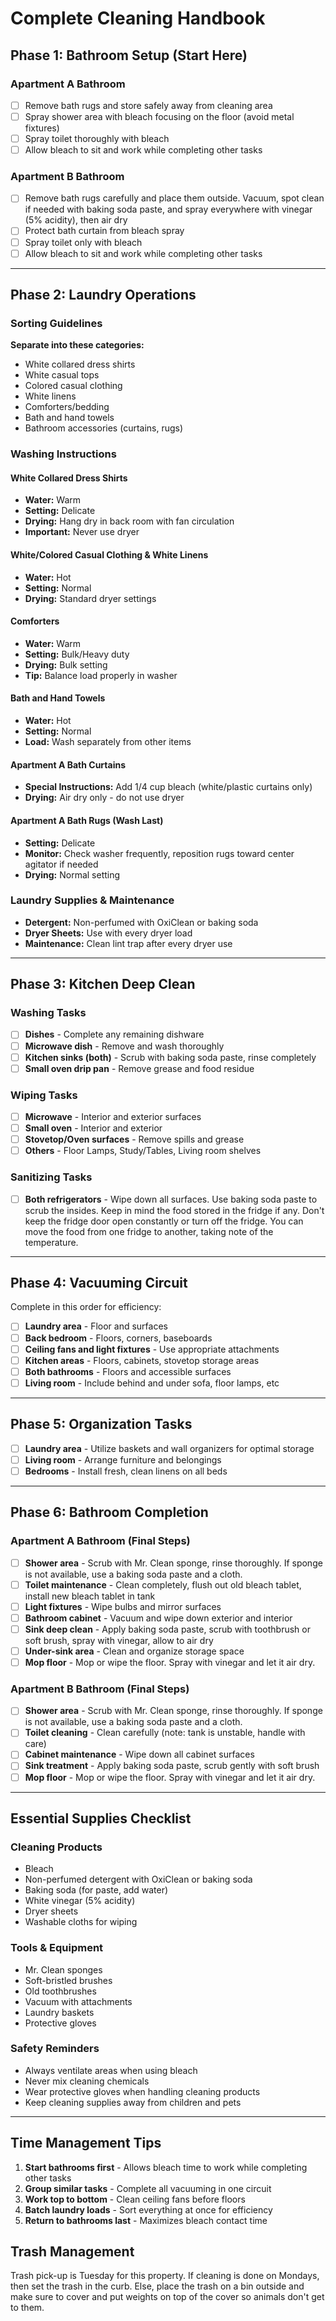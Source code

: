 # Complete Cleaning Handbook

## Phase 1: Bathroom Setup (Start Here)

### Apartment A Bathroom
- [ ] Remove bath rugs and store safely away from cleaning area
- [ ] Spray shower area with bleach focusing on the floor (avoid metal fixtures)
- [ ] Spray toilet thoroughly with bleach
- [ ] Allow bleach to sit and work while completing other tasks

### Apartment B Bathroom  
- [ ] Remove bath rugs carefully and place them outside. Vacuum, spot clean if needed with baking soda paste, and spray everywhere with vinegar (5% acidity), then air dry
- [ ] Protect bath curtain from bleach spray
- [ ] Spray toilet only with bleach
- [ ] Allow bleach to sit and work while completing other tasks

---

## Phase 2: Laundry Operations

### Sorting Guidelines
**Separate into these categories:**
- White collared dress shirts
- White casual tops  
- Colored casual clothing
- White linens
- Comforters/bedding
- Bath and hand towels
- Bathroom accessories (curtains, rugs)

### Washing Instructions

#### White Collared Dress Shirts
- **Water:** Warm
- **Setting:** Delicate
- **Drying:** Hang dry in back room with fan circulation
- **Important:** Never use dryer

#### White/Colored Casual Clothing & White Linens
- **Water:** Hot
- **Setting:** Normal
- **Drying:** Standard dryer settings

#### Comforters
- **Water:** Warm  
- **Setting:** Bulk/Heavy duty
- **Drying:** Bulk setting
- **Tip:** Balance load properly in washer

#### Bath and Hand Towels
- **Water:** Hot
- **Setting:** Normal
- **Load:** Wash separately from other items

#### Apartment A Bath Curtains
- **Special Instructions:** Add 1/4 cup bleach (white/plastic curtains only)
- **Drying:** Air dry only - do not use dryer

#### Apartment A Bath Rugs (Wash Last)
- **Setting:** Delicate
- **Monitor:** Check washer frequently, reposition rugs toward center agitator if needed
- **Drying:** Normal setting

### Laundry Supplies & Maintenance
- **Detergent:** Non-perfumed with OxiClean or baking soda
- **Dryer Sheets:** Use with every dryer load
- **Maintenance:** Clean lint trap after every dryer use

---

## Phase 3: Kitchen Deep Clean

### Washing Tasks
- [ ] **Dishes** - Complete any remaining dishware
- [ ] **Microwave dish** - Remove and wash thoroughly  
- [ ] **Kitchen sinks (both)** - Scrub with baking soda paste, rinse completely
- [ ] **Small oven drip pan** - Remove grease and food residue

### Wiping Tasks  
- [ ] **Microwave** - Interior and exterior surfaces
- [ ] **Small oven** - Interior and exterior
- [ ] **Stovetop/Oven surfaces** - Remove spills and grease
- [ ] **Others** - Floor Lamps, Study/Tables, Living room shelves

### Sanitizing Tasks
- [ ] **Both refrigerators** - Wipe down all surfaces. Use baking soda paste to scrub the insides. Keep in mind the food stored in the fridge if any. Don't keep the fridge door open constantly or turn off the fridge. You can move the food from one fridge to another, taking note of the temperature.

---

## Phase 4: Vacuuming Circuit

Complete in this order for efficiency:
- [ ] **Laundry area** - Floor and surfaces
- [ ] **Back bedroom** - Floors, corners, baseboards  
- [ ] **Ceiling fans and light fixtures** - Use appropriate attachments
- [ ] **Kitchen areas** - Floors, cabinets, stovetop storage areas
- [ ] **Both bathrooms** - Floors and accessible surfaces
- [ ] **Living room** - Include behind and under sofa, floor lamps, etc

---

## Phase 5: Organization Tasks

- [ ] **Laundry area** - Utilize baskets and wall organizers for optimal storage
- [ ] **Living room** - Arrange furniture and belongings
- [ ] **Bedrooms** - Install fresh, clean linens on all beds

---

## Phase 6: Bathroom Completion

### Apartment A Bathroom (Final Steps)
- [ ] **Shower area** - Scrub with Mr. Clean sponge, rinse thoroughly. If sponge is not available, use a baking soda paste and a cloth.
- [ ] **Toilet maintenance** - Clean completely, flush out old bleach tablet, install new bleach tablet in tank
- [ ] **Light fixtures** - Wipe bulbs and mirror surfaces  
- [ ] **Bathroom cabinet** - Vacuum and wipe down exterior and interior
- [ ] **Sink deep clean** - Apply baking soda paste, scrub with toothbrush or soft brush, spray with vinegar, allow to air dry
- [ ] **Under-sink area** - Clean and organize storage space
- [ ] **Mop floor** - Mop or wipe the floor. Spray with vinegar and let it air dry.

### Apartment B Bathroom (Final Steps)
- [ ] **Shower area** - Scrub with Mr. Clean sponge, rinse thoroughly. If sponge is not available, use a baking soda paste and a cloth.
- [ ] **Toilet cleaning** - Clean carefully (note: tank is unstable, handle with care)
- [ ] **Cabinet maintenance** - Wipe down all cabinet surfaces
- [ ] **Sink treatment** - Apply baking soda paste, scrub gently with soft brush
- [ ] **Mop floor** - Mop or wipe the floor. Spray with vinegar and let it air dry.

---

## Essential Supplies Checklist

### Cleaning Products
- Bleach
- Non-perfumed detergent with OxiClean or baking soda
- Baking soda (for paste, add water)
- White vinegar (5% acidity)
- Dryer sheets
- Washable cloths for wiping

### Tools & Equipment  
- Mr. Clean sponges
- Soft-bristled brushes
- Old toothbrushes
- Vacuum with attachments
- Laundry baskets
- Protective gloves

### Safety Reminders
- Always ventilate areas when using bleach
- Never mix cleaning chemicals
- Wear protective gloves when handling cleaning products
- Keep cleaning supplies away from children and pets

---

## Time Management Tips

1. **Start bathrooms first** - Allows bleach time to work while completing other tasks
2. **Group similar tasks** - Complete all vacuuming in one circuit  
3. **Work top to bottom** - Clean ceiling fans before floors
4. **Batch laundry loads** - Sort everything at once for efficiency
5. **Return to bathrooms last** - Maximizes bleach contact time

## Trash Management

Trash pick-up is Tuesday for this property. If cleaning is done on Mondays, then set the trash in the curb. Else, place the trash on a bin outside and make sure to cover and put weights on top of the cover so animals don't get to them.